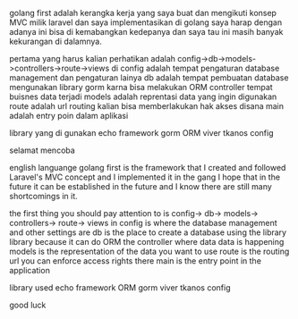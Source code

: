 golang first adalah kerangka kerja yang saya buat dan mengikuti konsep MVC milik laravel dan saya implementasikan di golang
saya harap dengan adanya ini bisa di kemabangkan kedepanya dan saya tau ini masih banyak kekurangan di dalamnya.

pertama yang harus kalian perhatikan adalah config->db->models->controllers->route->views
di config adalah tempat pengaturan database management dan pengaturan lainya
db adalah tempat pembuatan database mengunakan library gorm karna bisa melakukan ORM
controller tempat buisnes data terjadi
models adalah reprentasi data yang ingin digunakan
route adalah url routing kalian bisa memberlakukan hak akses disana
main adalah entry poin dalam aplikasi

library yang di gunakan
echo framework
gorm ORM
viver
tkanos config

selamat mencoba

english languange
golang first is the framework that I created and followed Laravel's MVC concept and I implemented it in the gang
I hope that in the future it can be established in the future and I know there are still many shortcomings in it.

the first thing you should pay attention to is config-> db-> models-> controllers-> route-> views
in config is where the database management and other settings are
db is the place to create a database using the library library because it can do ORM
the controller where data data is happening
models is the representation of the data you want to use
route is the routing url you can enforce access rights there
main is the entry point in the application

library used
echo framework
ORM gorm
viver
tkanos config

good luck
